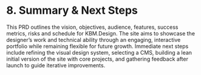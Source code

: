 # 8. Summary & Next Steps

This PRD outlines the vision, objectives, audience, features, success metrics, risks and schedule for KBM.Design. The site aims to showcase the designer’s work and technical ability through an engaging, interactive portfolio while remaining flexible for future growth. Immediate next steps include refining the visual design system, selecting a CMS, building a lean initial version of the site with core projects, and gathering feedback after launch to guide iterative improvements.
